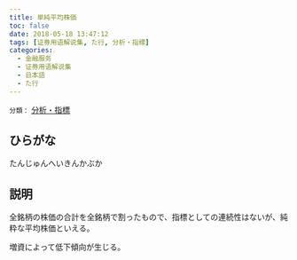 ```yaml
---
title: 単純平均株価
toc: false
date: 2018-05-18 13:47:12
tags: [证券用语解说集, た行, 分析・指標]
categories:
  - 金融服务
  - 证券用语解说集
  - 日本語
  - た行
---
```


`分類：` [分析・指標](/tags/分析・指標/)

## ひらがな

たんじゅんへいきんかぶか

## 説明

全銘柄の株価の合計を全銘柄で割ったもので、指標としての連続性はないが、純粋な平均株価といえる。

増資によって低下傾向が生じる。
